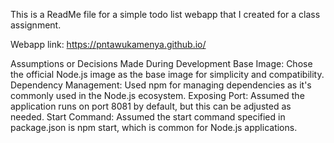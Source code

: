 This is a ReadMe file for a simple todo list webapp that I created for a class assignment.

Webapp link: https://pntawukamenya.github.io/

Assumptions or Decisions Made During Development Base Image: Chose the official Node.js image as the base image for simplicity and compatibility. Dependency Management: Used npm for managing dependencies as it's commonly used in the Node.js ecosystem. Exposing Port: Assumed the application runs on port 8081 by default, but this can be adjusted as needed. Start Command: Assumed the start command specified in package.json is npm start, which is common for Node.js applications.
